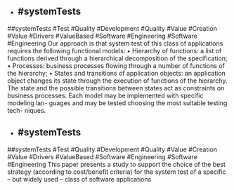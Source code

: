 - ## #systemTests
##systemTests #Test #Quality #Development #Quality #Value #Creation #Value #Drivers #ValueBased #Software #Engineering #Software #Engineering 
Our approach is that system test of this class of applications requires the following functional models: • Hierarchy of functions: a list of functions derived through a hierarchical decomposition of the specification; • Processes: business processes flowing through a number of functions of the hierarchy; • States and transitions of application objects: an application object changes its state through the execution of functions of the hierarchy. The state and the possible transitions between states act as constraints on business processes. Each model may be implemented with specific modeling lan- guages and may be tested choosing the most suitable testing tech- niques.

- ## #systemTests
##systemTests #Test #Quality #Development #Quality #Value #Creation #Value #Drivers #ValueBased #Software #Engineering #Software #Engineering 
This paper presents a study to support the choice of the best strategy (according to cost/benefit criteria) for the system test of a specific – but widely used – class of software applications

